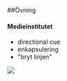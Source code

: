 ##Övning
#### Medieinstitutet

- directional cue
- enkapsulering
- "bryt linjen"

<img src="http://f.cl.ly/items/1x2O032k3J1P143B183b/Image%202015-12-01%20at%209.31.10%20AM.png" />
